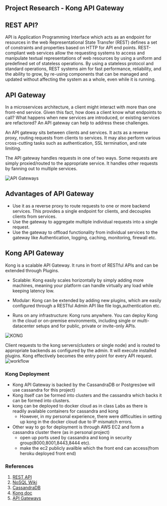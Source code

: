 ## Project Research - Kong API Gateway

## REST API?
API is Application Programming Interface which acts as an endpoint for resources in the web
Representational State Transfer (REST) defines a set of constraints and properties based on HTTP for API end points.
REST-compliant web services allow the requesting systems to access and manipulate textual representations of web resources by using a uniform and predefined set of stateless operations.
By using a stateless protocol and standard operations, REST systems aim for fast performance, reliability, and the ability to grow, by re-using components that can be managed and updated without affecting the system as a whole, even while it is running.

## API Gateway
In a microservices architecture, a client might interact with more than one front-end service. Given this fact, how does a client know what endpoints to call? What happens when new services are introduced, or existing services are refactored? An API gateway can help to address these challenges.

An API gateway sits between clients and services. It acts as a reverse proxy, routing requests from clients to services. It may also perform various cross-cutting tasks such as authentication, SSL termination, and rate limiting. 

The API gateway handles requests in one of two ways. Some requests are simply proxied/routed to the appropriate service. It handles other requests by fanning out to multiple services.

![API Gateways](https://docs.microsoft.com/en-us/azure/architecture/microservices/images/gateway.png)

## Advantages of API Gateway
* Use it as a reverse proxy to route requests to one or more backend services. This provides a single endpoint for clients, and decouples clients from services.
* Use the gateway to aggregate multiple individual requests into a single request.
* Use the gateway to offload functionality from individual services to the gateway like Authentication, logging, caching, monitoring, firewall etc.

## Kong API Gateway
Kong is a scalable API Gateway. It runs in front of RESTful APIs and can be extended through Plugins.
* Scalable: Kong easily scales horizontally by simply adding more machines, meaning your platform can handle virtually any load while keeping latency low.

* Modular: Kong can be extended by adding new plugins, which are easily configured through a RESTful Admin API like file logs,authentication etc.

* Runs on any infrastructure: Kong runs anywhere. You can deploy Kong in the cloud or on-premise environments, including single or multi-datacenter setups and for public, private or invite-only APIs.

![KONG](https://getkong.org/assets/images/docs/kong-architecture.jpg)

Client requests to the kong servers(clusters or single node) and is routed to appropriate backends as configured by the admin. It will execute installed plugins. Kong effectively becomes the entry point for every API request.
![workflow](https://getkong.org/assets/images/docs/kong-simple.png)

### Kong Deployment
* Kong API Gateway is backed by the CassandraDB or Postgres(we will use cassandra for this project)
* Kong itself can be formed into clusters and the cassandra which backs it can be formed into clusters.
* kong can be deployed to docker cloud as in class Labs as there is readily available containers for cassandra and kong
    - However, in my personal experience, there were difficulties in setting up kong in the docker cloud due to IP mismatch errors.
* Other way to go for deployment is through AWS EC2 and form a cassandra cluster there (as in personal project)
    - open up ports used by cassandra and kong in security group(8000,8001,8443,8444 etc).
    - make the ec2 publicly availble which the front end can access(from heroku deployed front end)


### References
1. [REST API](https://en.wikipedia.org/wiki/Representational_state_transfer)
2. [NoSQL Wiki](https://en.wikipedia.org/wiki/NoSQL)
3. [CassandraDB](https://hackernoon.com/using-apache-cassandra-a-few-things-before-you-start-ac599926e4b8)
4. [Kong doc](https://getkong.org/about/)
5. [API Gateways](https://docs.microsoft.com/en-us/azure/architecture/microservices/gateway)
